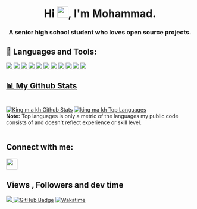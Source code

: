 <h1 align="center">Hi <img src="https://raw.githubusercontent.com/MartinHeinz/MartinHeinz/master/wave.gif" width="30px" height="30px">, I'm Mohammad.</h1>
<h3 align="center">A senior high school student who loves open source projects.</h3>

## 🚀 Languages and Tools:

<p align="left"> 
    <a href="https://www.java.com" target="_blank"> <img src="https://img.icons8.com/color/48/000000/java-coffee-cup-logo.png"/> </a>
    <a href="https://reactjs.org/" target="_blank"> <img src="https://img.icons8.com/color/48/000000/react-native.png"/> </a>
    <a href="https://developer.mozilla.org/en-US/docs/Web/JavaScript" target="_blank"> <img src="https://img.icons8.com/color/48/000000/javascript.png"/> </a> 
    <a href="https://www.w3.org/html/" target="_blank"> <img src="https://img.icons8.com/color/48/000000/html-5.png"/> </a> 
    <a href="https://www.w3schools.com/css/" target="_blank"> <img src="https://img.icons8.com/color/48/000000/css3.png"/> </a> 
    <a href="https://www.python.org" target="_blank"> <img src="https://img.icons8.com/color/48/000000/python.png"/> </a>
    <a href="https://www.kotlinlang.org" target="_blank"> <img src="https://img.icons8.com/color/48/000000/kotlin.png"/> </a>
    <a href="https://www.php.net" target="_blank"> <img src="https://img.icons8.com/color/48/000000/php.png"/> </a>
    <a href="https://firebase.google.com/" target="_blank"> <img src="https://img.icons8.com/color/48/000000/firebase.png"/> </a>
    <a href="https://www.angularjs.org" target="_blank"> <img src="https://img.icons8.com/color/48/000000/angularjs.png"/> </a>
    <a href="https://flutter.google.com/" target="_blank"> <img src="https://img.icons8.com/color/48/000000/flutter.png"</a>
</p>
 
## 📊 My Github Stats

  <br/>
    <a href="https://github.com/SubhamRaoniar28/github-readme-stats"><img alt="King m a kh Github Stats" src="https://github-readme-stats.vercel.app/api?username=king-m-a-kh-85&show_icons=true&count_private=true&theme=react&hide_border=true&bg_color=0D1117" /></a>
  <a href="https://github.com/krishnavyshak/github-readme-stats"><img alt="king ma kh Top Languages" src="https://github-readme-stats.vercel.app/api/top-langs/?username=king-m-a-kh-85&langs_count=100&count_private=true&layout=compact&theme=react&hide_border=true&bg_color=0D1117" /></a>
  <br/>
  <b>Note:</b> Top languages is only a metric of the languages my public code consists of and doesn't reflect experience or skill level.
  
<br/>
<br/>

## Connect with me:
<p align="left">
<a href = "https://t.me/king_m_a_kh"><img src="https://telegram.org/img/t_logo.svg?1" width="30px" height="30px"/></a>

</p>

## Views , Followers and dev time
<a href="https://github.com/Meghna-DAS/github-profile-views-counter">
    <img src="https://komarev.com/ghpvc/?username=king-m-a-kh-85">
</a>
<a href="https://github.com/king-m-a-kh-85?tab=followers"><img src="https://img.shields.io/github/followers/king-m-a-kh-85?label=Followers&style=social" alt="GitHub Badge"></a>
<a href="https://wakatime.com/@king_m_a_kh"><img src="https://wakatime.com/badge/user/43eac2f5-1234-4fd6-b3dc-18c096601467.svg" alt="Wakatime"></a>
